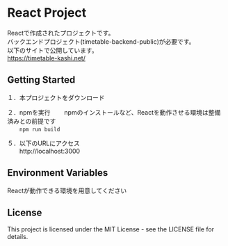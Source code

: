 # React Project

Reactで作成されたプロジェクトです。  
バックエンドプロジェクト(timetable-backend-public)が必要です。  
以下のサイトで公開しています。  
https://timetable-kashi.net/


## Getting Started

１．本プロジェクトをダウンロード

２．npmを実行
&emsp;&emsp;npmのインストールなど、Reactを動作させる環境は整備済みとの前提です  
&emsp;&emsp;``npm run build``

５．以下のURLにアクセス  
&emsp;&emsp;http://localhost:3000 


## Environment Variables

Reactが動作できる環境を用意してください

## License

This project is licensed under the MIT License - see the LICENSE file for details.
